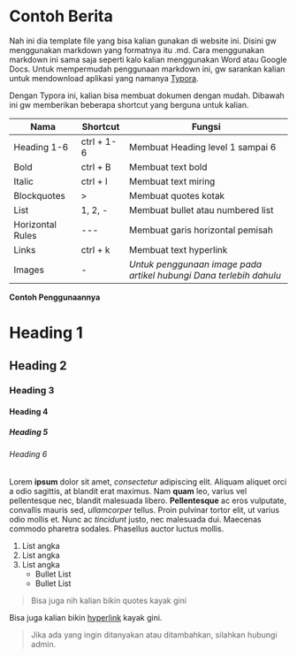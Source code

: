 # Contoh Berita

Nah ini dia template file yang bisa kalian gunakan di website ini. Disini gw menggunakan markdown yang formatnya itu .md. Cara menggunakan markdown ini sama saja seperti kalo kalian menggunakan Word atau Google Docs. Untuk mempermudah penggunaan markdown ini, gw sarankan kalian untuk mendownload aplikasi yang namanya [Typora](https://typora.io/).

Dengan Typora ini, kalian bisa membuat dokumen dengan mudah. Dibawah ini gw memberikan beberapa shortcut yang berguna untuk kalian.

| Nama             | Shortcut   | Fungsi                                                       |
| ---------------- | ---------- | ------------------------------------------------------------ |
| Heading 1-6      | ctrl + 1-6 | Membuat Heading level 1 sampai 6                             |
| Bold             | ctrl + B   | Membuat text bold                                            |
| Italic           | ctrl + I   | Membuat text miring                                          |
| Blockquotes      | >          | Membuat quotes kotak                                         |
| List             | 1, 2, -    | Membuat bullet atau numbered list                            |
| Horizontal Rules | ---        | Membuat garis horizontal pemisah                             |
| Links            | ctrl + k   | Membuat text hyperlink                                       |
| Images           | -          | *Untuk penggunaan image pada artikel hubungi Dana terlebih dahulu* |

**Contoh Penggunaannya**

# Heading 1

## Heading 2

### Heading 3

#### Heading 4

##### Heading 5

###### Heading 6

Lorem **ipsum** dolor sit amet, *consectetur* adipiscing elit. Aliquam aliquet orci a odio sagittis, at blandit erat maximus. Nam **quam** leo, varius vel pellentesque nec, blandit malesuada libero. **Pellentesque** ac eros vulputate, convallis mauris sed, *ullamcorper* tellus. Proin pulvinar tortor elit, ut varius odio mollis et. Nunc ac *tincidunt* justo, nec malesuada dui. Maecenas commodo pharetra sodales. Phasellus auctor luctus mollis.

1. List angka
2. List angka
3. List angka
   - Bullet List
   - Bullet List

> Bisa juga nih kalian bikin quotes kayak gini

Bisa juga kalian bikin [hyperlink](https://www.youtube.com/channel/UCLaOO37RenBsDLBRyJjWN3g) kayak gini.



> Jika ada yang ingin ditanyakan atau ditambahkan, silahkan hubungi admin.